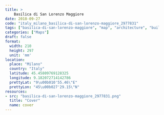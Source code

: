 ```yaml
---
title: > 
    Basilica di San Lorenzo Maggiore
date: 2018-09-27
code: "italy_milano_basilica-di-san-lorenzo-maggiore_2977831"
tags: ["basilica-di-san-lorenzo-maggiore", "map", "architecture", "buildings", "Milano", "Italy"]
categories: ["Maps"]
draft: false
format:
  width: 210
  height: 297
  unit: 'mm'
location:
  place: "Milano"
  country: "Italy"
  latitude: 45.45809769128325
  longitude: 9.182072714142786
  prettyLat: "9\u00b010'55.46\"E"
  prettyLon: "45\u00b027'29.15\"N"
resources:
- src: "basilica-di-san-lorenzo-maggiore_2977831.png"
  title: "Cover"
  name: cover
---
```

